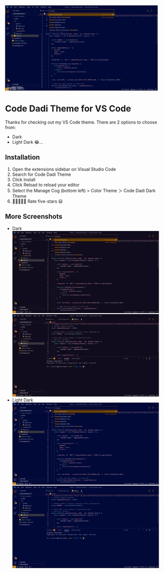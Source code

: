 [![Code Dadi Theme Demo](img\themes.gif)](https://marketplace.visualstudio.com/items?itemName=CodeDadi.code-dadi-dark)

# Code Dadi Theme for VS Code

Thanks for checking out my VS Code theme. There are 2 options to choose from:

- Dark
- Light Dark 😂...

## Installation

1. Open the extensions sidebar on Visual Studio Code
1. Search for Code Dadi Theme
1. Click Install
1. Click Reload to reload your editor
1. Select the Manage Cog (bottom left) > Color Theme ＞ Code Dadi Dark Theme
1. 🌟🌟🌟🌟🌟 Rate five-stars 😃

## More Screenshots

- Dark
  ![Code Dadi Theme Demo](img\ss3.jpeg)
  ![Code Dadi Theme Demo](img\ss4.jpeg)
- Light Dark
  ![Code Dadi Theme Demo](img\ss1.jpeg)
  ![Code Dadi Theme Demo](img\ss2.jpeg)

